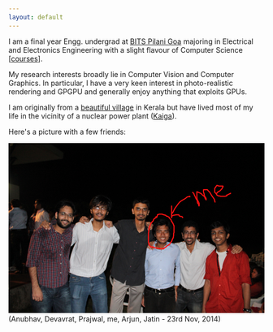 ```yaml
---
layout: default
---
```


I am a final year Engg. undergrad at [BITS Pilani Goa](http://universe.bits-pilani.ac.in/Goa/) majoring in Electrical and Electronics Engineering with a slight flavour of Computer Science [[courses](/courses.html)]. 

My research interests broadly lie in Computer Vision and Computer Graphics. In particular, I have a very keen interest in photo-realistic rendering and GPGPU and generally enjoy anything that exploits GPUs.

I am originally from a [beautiful village](http://en.wikipedia.org/wiki/Kudayathoor) in Kerala but have lived most of my life in the vicinity of a nuclear power plant ([Kaiga](http://en.wikipedia.org/wiki/Kaiga_Atomic_Power_Station)).

Here's a picture with a few friends:

<img style="float: center; width: 720px; " src="/img/self.png">
(Anubhav, Devavrat, Prajwal, me, Arjun, Jatin - 23rd Nov, 2014)